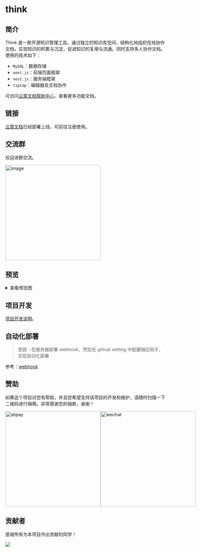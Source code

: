 # think

## 简介

Think 是一款开源知识管理工具。通过独立的知识库空间，结构化地组织在线协作文档，实现知识的积累与沉淀，促进知识的复用与流通。同时支持多人协作文档。使用的技术如下：

- `MySQL`：数据存储
- `next.js`：前端页面框架
- `nest.js`：服务端框架
- `tiptap`：编辑器及文档协作

可访问[云策文档帮助中心](https://think.codingit.cn/share/wiki/WoiR8N5uj4i7)，查看更多功能文档。

## 链接

[云策文档](https://think.codingit.cn)已经部署上线，可前往注册使用。

## 交流群

欢迎进群交流。

<img width="300" alt="image" src="https://user-images.githubusercontent.com/26452939/184135705-6d0331a1-6036-4ad0-9a54-0111e6f47cf2.PNG">

## 预览

<details>
  <summary>查看预览图</summary>
  <img alt="知识库" src="http://wipi.oss-cn-shanghai.aliyuncs.com/2022-02-20/YN67GM4VQMBTZFZ88TYP8X/image.png" width="420" />
  <img alt="新建文档" src="http://wipi.oss-cn-shanghai.aliyuncs.com/2022-02-20/YN67GM4VQMBTZFZ88TYPQX/image.png" width="420" />
  <img alt="编辑器" src="http://wipi.oss-cn-shanghai.aliyuncs.com/2022-02-20/YN67GM4VQMBTZFZ88TYPZX/image.png" width="420" />
</details>

## 项目开发

[项目开发说明](./let-us-start.md)。

## 自动化部署

> 思路：在服务器部署 webhook，然后在 github setting 中配置相应钩子，实现自动化部署

参考：[webhook](https://github.com/adnanh/webhook/blob/master/docs/Hook-Examples.md#incoming-github-webhook)

## 赞助

如果这个项目对您有帮助，并且您希望支持该项目的开发和维护，请随时扫描一下二维码进行捐赠。非常感谢您的捐款，谢谢！

<div style="display: flex;">
  <img width="300" alt="alipay" src="https://think-1256095494.cos.ap-shanghai.myqcloud.com/think-alipay.jpg" />
  <img width="300" alt="wechat" src="https://think-1256095494.cos.ap-shanghai.myqcloud.com/think-wechat.jpg" />
</div>

## 贡献者

感谢所有为本项目作出贡献的同学！

<a href="https://github.com/fantasticit/think/contributors"><img src="https://opencollective.com/think/contributors.svg?width=890" /></a>
